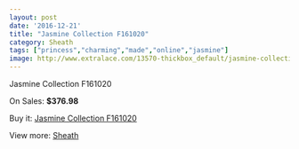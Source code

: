 ```yaml
---
layout: post
date: '2016-12-21'
title: "Jasmine Collection F161020"
category: Sheath
tags: ["princess","charming","made","online","jasmine"]
image: http://www.extralace.com/13570-thickbox_default/jasmine-collection-f161020.jpg
---
```

Jasmine Collection F161020

On Sales: **$376.98**
<a href="https://www.extralace.com/sheath/6423-jasmine-collection-f161020.html"><amp-img layout="responsive" width="600" height="600" src="//www.extralace.com/13570-thickbox_default/jasmine-collection-f161020.jpg" alt="Jasmine Collection F161020 0" /></a>
<a href="https://www.extralace.com/sheath/6423-jasmine-collection-f161020.html"><amp-img layout="responsive" width="600" height="600" src="//www.extralace.com/13572-thickbox_default/jasmine-collection-f161020.jpg" alt="Jasmine Collection F161020 1" /></a>
<a href="https://www.extralace.com/sheath/6423-jasmine-collection-f161020.html"><amp-img layout="responsive" width="600" height="600" src="//www.extralace.com/13571-thickbox_default/jasmine-collection-f161020.jpg" alt="Jasmine Collection F161020 2" /></a>

Buy it: [Jasmine Collection F161020](https://www.extralace.com/sheath/6423-jasmine-collection-f161020.html "Jasmine Collection F161020")

View more: [Sheath](https://www.extralace.com/7-sheath "Sheath")